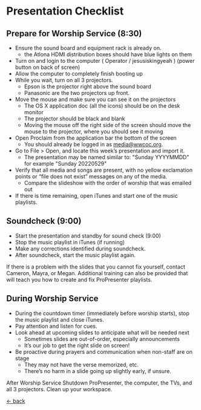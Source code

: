 # Presentation Checklist

## Prepare for Worship Service (8:30)
- Ensure the sound board and equipment rack is already on.
  - the Atlona HDMI distribution boxes should have blue lights on them
- Turn on and login to the computer ( Operator / jesusiskingyeah ) (power button on back of screen)
- Allow the computer to completely finish booting up
- While you wait, turn on all 3 projectors.
  - Epson is the projector right above the sound board
  - Panasonic are the two projectors up front.
- Move the mouse and make sure you can see it on the projectors
  - The OS X application doc (all the icons) should be on the desk monitor
  - The projector should be black and blank
  - Moving the mouse off the right side of the screen should move the mouse to the projector, where you should see it moving
- Open Proclaim from the application bar the bottom of the screen
  - You should already be logged in as media@wwcoc.org.
- Go to File > Open, and locate this week’s presentation and import it.
  - The presentation may be named similar to: "Sunday YYYYMMDD" for example "Sunday 20220529"
- Verify that all media and songs are present, with no yellow exclamation points or “file does not exist” messages on any of the media.
  - Compare the slideshow with the order of worship that was emailed out
- If there is time remaining, open iTunes and start one of the music playlists.

## Soundcheck (9:00)
- Start the presentation and standby for sound check (9:00)
- Stop the music playlist in iTunes (if running)
- Make any corrections identified during soundcheck.
- After soundcheck, start the music playlist again.

If there is a problem with the slides that you cannot fix yourself, contact Cameron, Mayra, or Megan.  Additional training can also be provided that will teach you how to create and fix ProPresenter playlists.

## During Worship Service
- During the countdown timer (immediately before worship starts), stop the music playlist and close iTunes.
- Pay attention and listen for cues.
- Look ahead at upcoming slides to anticipate what will be needed next
  - Sometimes slides are out-of-order, especially announcements
  - It’s our job to get the right slide on screen!
- Be proactive during prayers and communication when non-staff are on stage
  - They may not have the verse memorized, etc.
  - There’s no harm in a slide going up slightly early, if unsure.

After Worship Service
Shutdown ProPresenter, the computer, the TVs, and all 3 projectors.
Clean up your workspace.

[<- back](README.md)
